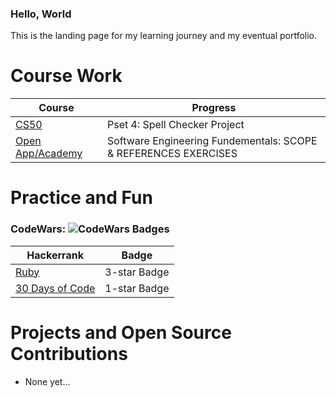 ### Hello, World

This is the landing page for my learning journey and my eventual portfolio.


# Course Work

| Course | Progress |
------------ | -------------
| [CS50](https://docs.cs50.net/2019/x/psets/4/speller/hashtable/speller.html) | Pset 4: Spell Checker Project |
| [Open App/Academy](https://open.appacademy.io/) | Software Engineering Fundementals: SCOPE & REFERENCES EXERCISES |


# Practice and Fun 

### CodeWars: ![CodeWars Badges](https://www.codewars.com/users/yourherbivore/badges/small)


| Hackerrank | Badge |
------------ | -------------
| [Ruby](https://www.hackerrank.com/domains/ruby?filters%5Bstatus%5D%5B%5D=unsolved&badge_type=ruby) | 3-star Badge |
| [30 Days of Code](https://www.hackerrank.com/domains/tutorials/30-days-of-code?filters%5Bstatus%5D%5B%5D=unsolved&badge_type=30-days-of-code) |  1-star Badge |

# Projects and Open Source Contributions

* None yet...
